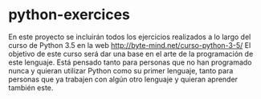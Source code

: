 # python-exercices
En este proyecto se incluirán todos los ejercicios realizados a lo largo del curso de Python 3.5 en la web http://byte-mind.net/curso-python-3-5/
El objetivo de este curso será dar una base en el arte de la programación de este lenguaje. Está pensado tanto para personas que no han programado nunca y quieran utilizar Python como su primer lenguaje, tanto para personas que ya trabajen con algún otro lenguaje y quieran aprender también este.
